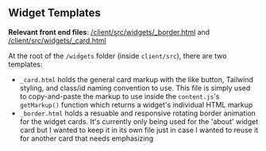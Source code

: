 ## Widget Templates

**Relevant front end files**: [/client/src/widgets/\_border.html](../../client/src/widgets/_border.html) and [/client/src/widgets/\_card.html](../../client/src/widgets/_card.html)

At the root of the `/widgets` folder (inside `client/src`), there are two templates:

- `_card.html` holds the general card markup with the like button, Tailwind styling, and class/id naming convention to use. This file is simply used to copy-and-paste the markup to use inside the `content.js`'s `getMarkup()` function which returns a widget's individual HTML markup
- `_border.html` holds a resuable and responsive rotating border animation for the widget cards. It's currently only being used for the 'about' widget card but I wanted to keep it in its own file just in case I wanted to reuse it for another card that needs emphasizing
